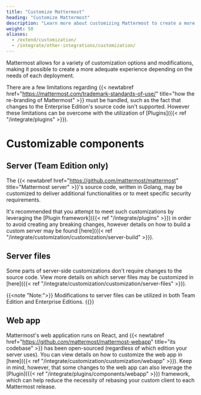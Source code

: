 ```yaml
---
title: "Customize Mattermost"
heading: "Customize Mattermost"
description: "Learn more about customizing Mattermost to create a more personalized experience depending on the needs of your deployment."
weight: 50
aliases:
  - /extend/customization/
  - /integrate/other-integrations/customization/
---
```


Mattermost allows for a variety of customization options and modifications, making it possible to create a more adequate experience depending on the needs of each deployment.

There are a few limitations regarding {{< newtabref href="https://mattermost.com/trademark-standards-of-use/" title="how the re-branding of Mattermost" >}} must be handled, such as the fact that changes to the Enterprise Edition's source code isn't supported. However these limitations can be overcome with the utilization of [Plugins]({{< ref "/integrate/plugins" >}}).

# Customizable components

## Server (Team Edition only)

The {{< newtabref href="https://github.com/mattermost/mattermost" title="Mattermost server" >}}'s source code, written in Golang, may be customized to deliver additional functionalities or to meet specific security requirements.

It's recommended that you attempt to meet such customizations by leveraging the [Plugin framework]({{< ref "/integrate/plugins" >}}) in order to avoid creating any breaking changes, however details on how to build a custom server may be found [here]({{< ref "/integrate/customization/customization/server-build" >}}).

## Server files

Some parts of server-side customizations don't require changes to the source code. View more details on which server files may be customized in [here]({{< ref "/integrate/customization/customization/server-files" >}}).

{{<note "Note:">}}
Modifications to server files can be utilized in both Team Edition and Enterprise Editions.
{{</note>}}

## Web app

Mattermost's web application runs on React, and {{< newtabref href="https://github.com/mattermost/mattermost-webapp" title="its codebase" >}} has been open-sourced (regardless of which edition your server uses). You can view details on how to customize the web app in [here]({{< ref "/integrate/customization/customization/webapp" >}}). Keep in mind, however, that some changes to the web app can also leverage the [Plugin]({{< ref "/integrate/plugins/components/webapp" >}}) framework, which can help reduce the necessity of rebasing your custom client to each Mattermost release.
